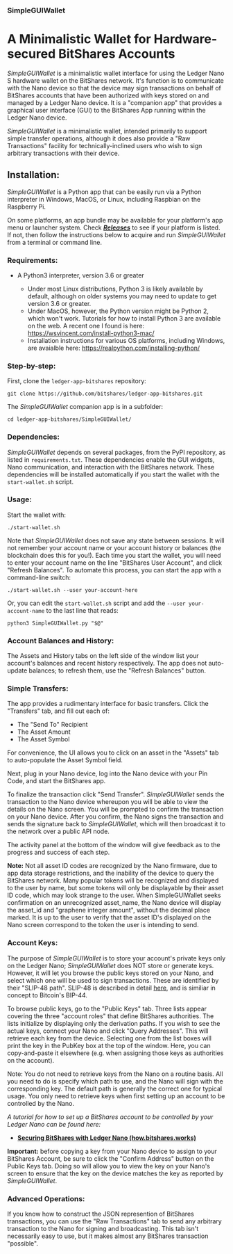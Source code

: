 ### SimpleGUIWallet

# A Minimalistic Wallet for Hardware-secured BitShares Accounts

_SimpleGUIWallet_ is a minimalistic wallet interface for using the Ledger Nano S hardware wallet on the BitShares network.  It's function is to communicate with the Nano device so that the device may sign transactions on behalf of BitShares accounts that have been authorized with keys stored on and managed by a Ledger Nano device.  It is a "companion app" that provides a graphical user interface (GUI) to the BitShares App running within the Ledger Nano device.

_SimpleGUIWallet_ is a minimalistic wallet, intended primarily to support simple transfer operations, although it does also provide a "Raw Transactions" facility for technically-inclined users who wish to sign arbitrary transactions with their device.

## Installation:

_SimpleGUIWallet_ is a Python app that can be easily run via a Python interpreter in Windows, MacOS, or Linux, including Raspbian
on the Raspberry Pi.

On some platforms, an app bundle may be available for your platform's app menu or launcher system.  Check _**[Releases](https://github.com/bitshares/ledger-app-bitshares/releases)**_ to see if your platform is listed.  If not, then follow the instructions below to acquire and run _SimpleGUIWallet_ from a terminal or command line.

### Requirements:

* A Python3 interpreter, version 3.6 or greater

  * Under most Linux distributions, Python 3 is likely available by default, although on older systems you may need to update to get version 3.6 or greater.
  * Under MacOS, however, the Python version might be Python 2, which won't work.  Tutorials for how to install Python 3 are available on the web.  A recent one I found is here: https://wsvincent.com/install-python3-mac/
  * Installation instructions for various OS platforms, including Windows, are avaialble here: https://realpython.com/installing-python/

### Step-by-step:

First, clone the `ledger-app-bitshares` repository:

```
git clone https://github.com/bitshares/ledger-app-bitshares.git
```

The _SimpleGUIWallet_ companion app is in a subfolder:

```
cd ledger-app-bitshares/SimpleGUIWallet/
```

### Dependencies:

_SimpleGUIWallet_ depends on several packages, from the PyPI repository, as listed in `requirements.txt`.  These dependencies enable the GUI widgets, Nano communication, and interaction with the BitShares network.  These dependencies will be installed automatically if you start the wallet with the `start-wallet.sh` script.

### Usage:

Start the wallet with:

```
./start-wallet.sh
```

Note that _SimpleGUIWallet_ does not save any state between sessions.  It will not remember your account name or your account history or balances (the blockchain does this for you!).  Each time you start the wallet, you will need to enter your account name on the line "BitShares User Account", and click "Refresh Balances".  To automate this process, you can start the app with a command-line switch:

```
./start-wallet.sh --user your-account-here
```

Or, you can edit the `start-wallet.sh` script and add the `--user your-account-name` to the last line that reads:
```
python3 SimpleGUIWallet.py "$@"
```

### Account Balances and History:

The Assets and History tabs on the left side of the window list your account's balances and recent history respectively.  The app does not auto-update balances; to refresh them, use the "Refresh Balances" button.

### Simple Transfers:

The app provides a rudimentary interface for basic transfers.  Click the "Transfers" tab, and fill out each of:

* The "Send To" Recipient
* The Asset Amount
* The Asset Symbol

For convenience, the UI allows you to click on an asset in the "Assets" tab to auto-populate the Asset Symbol field.

Next, plug in your Nano device, log into the Nano device with your Pin Code, and start the BitShares app.

To finalize the transaction click "Send Transfer".  _SimpleGUIWallet_ sends the transaction to the Nano device whereupon you will be able to view the details on the Nano screen.  You will be prompted to confirm the transaction on your Nano device.   After you confirm, the Nano signs the transaction and sends the signature back to _SimpleGUIWallet_, which will then broadcast it to the network over a public API node.

The activity panel at the bottom of the window will give feedback as to the progress and success of each step.

**Note:** Not all asset ID codes are recognized by the Nano firmware, due to app data storage restrictions, and the inability of the device to query the BitShares network.  Many popular tokens will be recognized and displayed to the user by name, but some tokens will only be displayable by their asset ID code, which may look strange to the user.  When SimpleGUIWallet seeks confirmation on an unrecognized asset_name, the Nano device will display the asset_id and "graphene integer amount", without the decimal place marked.  It is up to the user to verify that the asset ID's displayed on the Nano screen correspond to the token the user is intending to send.

### Account Keys:

The purpose of _SimpleGUIWallet_ is to store your account's private keys only on the Ledger Nano;  _SimpleGUIWallet_ does NOT store or generate keys.  However, it will let you browse the public keys stored on your Nano, and select which one will be used to sign transactions.  These are identified by their "SLIP-48 path".  SLIP-48 is described in detail [here](https://github.com/satoshilabs/slips/blob/master/slip-0048.md), and is similiar in concept to Bitcoin's BIP-44.

To browse public keys, go to the "Public Keys" tab.  Three lists appear covering the three "account roles" that define BitShares authorities.  The lists initialize by displaying only the derivation paths.  If you wish to see the actual keys, connect your Nano and click "Query Addresses".  This will retrieve each key from the device.  Selecting one from the list boxes will print the key in the PubKey box at the top of the window.  Here, you can copy-and-paste it elsewhere (e.g. when assigning those keys as authorities on the account).

Note: You do not need to retrieve keys from the Nano on a routine basis.  All you need to do is specify which path to use, and the Nano will sign with the corresponding key.  The default path is generally the correct one for typical usage.  You only need to retrieve keys when first setting up an account to be controlled by the Nano.

_A tutorial for how to set up a BitShares account to be controlled by your Ledger Nano can be found here:_

* **[Securing BitShares with Ledger Nano (how.bitshares.works)](https://how.bitshares.works/en/master/user_guide/ledger_nano.html)**

**Important:** before copying a key from your Nano device to assign to your BitShares Account, be sure to click the "Confirm Address" button on the Public Keys tab. Doing so will allow you to view the key on your Nano's screen to ensure that the key on the device matches the key as reported by _SimpleGUIWallet_.

### Advanced Operations:

If you know how to construct the JSON represention of BitShares transactions, you can use the "Raw Transactions" tab to send any arbitrary transaction to the Nano for signing and broadcasting.  This tab isn't necessarily easy to use, but it makes almost any BitShares transaction "possible".
